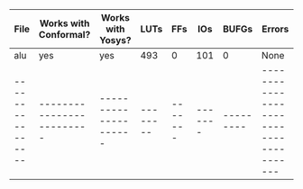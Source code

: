 |    **File**    |**Works with Conformal?**|**Works with Yosys?**|**LUTs**|**FFs**|**IOs**|**BUFGs**|               **Errors**              |    
|----------------|-------------------------|---------------------|--------|-------|-------|---------|---------------------------------------|
|      alu       |         yes             |         yes         |  493   |   0   |  101  |    0    |                  None                 |
|----------------|-------------------------|---------------------|--------|-------|-------|---------|---------------------------------------|